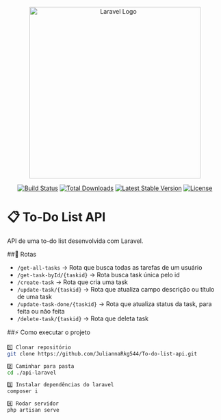 <p align="center"><a href="https://laravel.com" target="_blank"><img src="https://raw.githubusercontent.com/laravel/art/master/logo-lockup/5%20SVG/2%20CMYK/1%20Full%20Color/laravel-logolockup-cmyk-red.svg" width="400" alt="Laravel Logo"></a></p>

<p align="center">
<a href="https://github.com/laravel/framework/actions"><img src="https://github.com/laravel/framework/workflows/tests/badge.svg" alt="Build Status"></a>
<a href="https://packagist.org/packages/laravel/framework"><img src="https://img.shields.io/packagist/dt/laravel/framework" alt="Total Downloads"></a>
<a href="https://packagist.org/packages/laravel/framework"><img src="https://img.shields.io/packagist/v/laravel/framework" alt="Latest Stable Version"></a>
<a href="https://packagist.org/packages/laravel/framework"><img src="https://img.shields.io/packagist/l/laravel/framework" alt="License"></a>
</p>

# 📋 To-Do List API
API de uma to-do list desenvolvida com Laravel. 

##📡 Rotas
- `/get-all-tasks` → Rota que busca todas as tarefas de um usuário
- `/get-task-byId/{taskid}` → Rota busca task única pelo id
- `/create-task` →  Rota que cria uma task
- `/update-task/{taskid}` → Rota que atualiza campo descrição ou título de uma task 
- `/update-task-done/{taskid}` → Rota que atualiza status da task, para feita ou não feita
- `/delete-task/{taskid}` → Rota que deleta task

##⚡ Como executar o projeto
```bash
1️⃣ Clonar repositório
git clone https://github.com/JuliannaRkg544/To-do-list-api.git

2️⃣ Caminhar para pasta
cd ./api-laravel

3️⃣ Instalar dependências do laravel
composer i

4️⃣ Rodar servidor 
php artisan serve
```


